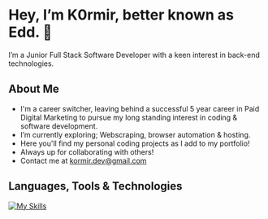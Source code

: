 # Hey, I’m K0rmir, better known as Edd. 👋
I’m a Junior Full Stack Software Developer with a keen interest in back-end technologies. 
## About Me
- I'm a career switcher, leaving behind a successful 5 year career in Paid Digital Marketing to pursue my long standing interest in coding & software development.
- I’m currently exploring; Webscraping, browser automation & hosting.
- Here you'll find my personal coding projects as I add to my portfolio!
- Always up for collaborating with others!
- Contact me at kormir.dev@gmail.com

## Languages, Tools & Technologies

[![My Skills](https://skills.thijs.gg/icons?i=html,css,tailwind,js,git,react,nodejs,nextjs,express,postgres,sqlite)](https://skills.thijs.gg)



<!---
K0rmir/K0rmir is a ✨ special ✨ repository because its `README.md` (this file) appears on your GitHub profile.
You can click the Preview link to take a look at your changes.
--->
